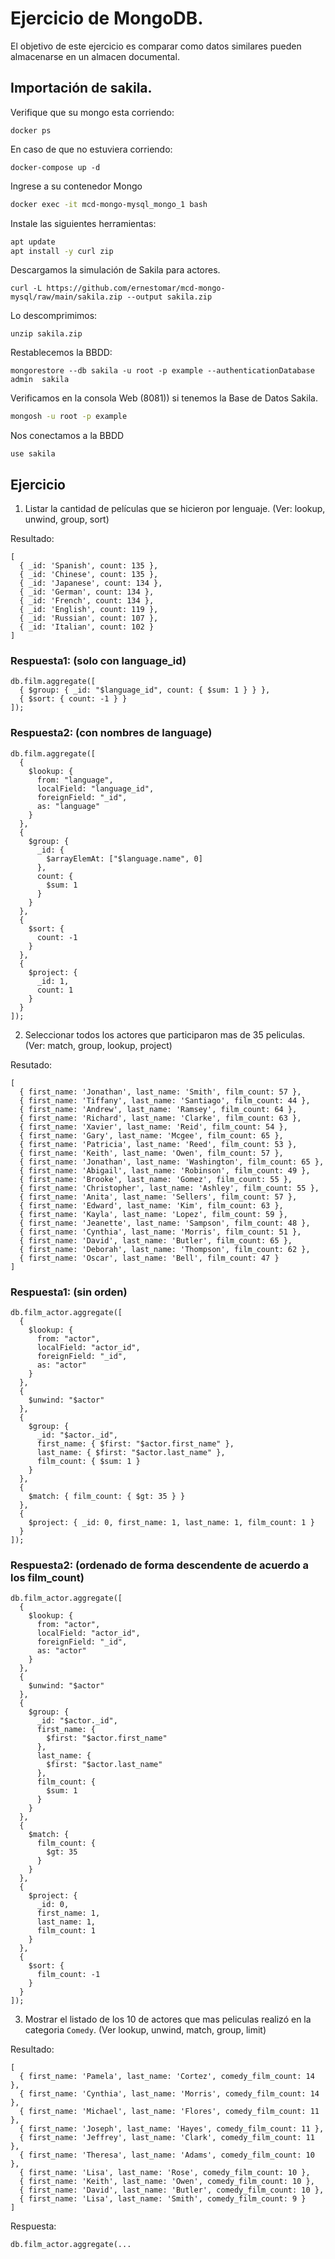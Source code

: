 # Ejercicio de MongoDB.

El objetivo de este ejercicio es comparar como datos similares pueden almacenarse en un almacen documental.

## Importación de sakila.

Verifique que su mongo esta corriendo:

```
docker ps
````

En caso de que no estuviera corriendo:

```
docker-compose up -d
```

Ingrese a su contenedor Mongo

```bash
docker exec -it mcd-mongo-mysql_mongo_1 bash
```

Instale las siguientes herramientas:

```bash
apt update
apt install -y curl zip
```

Descargamos la simulación de Sakila para actores.

```
curl -L https://github.com/ernestomar/mcd-mongo-mysql/raw/main/sakila.zip --output sakila.zip
````

Lo descomprimimos:

```
unzip sakila.zip
```

Restablecemos la BBDD:

```
mongorestore --db sakila -u root -p example --authenticationDatabase admin  sakila
```

Verificamos en la consola Web (8081)) si tenemos la Base de Datos Sakila.


```bash
mongosh -u root -p example
```

Nos conectamos a la BBDD

```
use sakila
```

## Ejercicio

1. Listar la cantidad de películas que se hicieron por lenguaje. (Ver: lookup, unwind, group, sort)

Resultado:
```
[
  { _id: 'Spanish', count: 135 },
  { _id: 'Chinese', count: 135 },
  { _id: 'Japanese', count: 134 },
  { _id: 'German', count: 134 },
  { _id: 'French', count: 134 },
  { _id: 'English', count: 119 },
  { _id: 'Russian', count: 107 },
  { _id: 'Italian', count: 102 }
]
```

### Respuesta1: (solo con language_id)
```
db.film.aggregate([
  { $group: { _id: "$language_id", count: { $sum: 1 } } },
  { $sort: { count: -1 } }
]);
```
### Respuesta2: (con nombres de language)
```
db.film.aggregate([
  {
    $lookup: {
      from: "language",
      localField: "language_id",
      foreignField: "_id",
      as: "language"
    }
  },
  {
    $group: {
      _id: {
        $arrayElemAt: ["$language.name", 0]
      },
      count: {
        $sum: 1
      }
    }
  },
  {
    $sort: {
      count: -1
    }
  },
  {
    $project: {
      _id: 1,
      count: 1
    }
  }
]);
```

2. Seleccionar todos los actores que participaron mas de 35 peliculas. (Ver: match, group, lookup, project)

Resutado:
```
[
  { first_name: 'Jonathan', last_name: 'Smith', film_count: 57 },
  { first_name: 'Tiffany', last_name: 'Santiago', film_count: 44 },
  { first_name: 'Andrew', last_name: 'Ramsey', film_count: 64 },
  { first_name: 'Richard', last_name: 'Clarke', film_count: 63 },
  { first_name: 'Xavier', last_name: 'Reid', film_count: 54 },
  { first_name: 'Gary', last_name: 'Mcgee', film_count: 65 },
  { first_name: 'Patricia', last_name: 'Reed', film_count: 53 },
  { first_name: 'Keith', last_name: 'Owen', film_count: 57 },
  { first_name: 'Jonathan', last_name: 'Washington', film_count: 65 },
  { first_name: 'Abigail', last_name: 'Robinson', film_count: 49 },
  { first_name: 'Brooke', last_name: 'Gomez', film_count: 55 },
  { first_name: 'Christopher', last_name: 'Ashley', film_count: 55 },
  { first_name: 'Anita', last_name: 'Sellers', film_count: 57 },
  { first_name: 'Edward', last_name: 'Kim', film_count: 63 },
  { first_name: 'Kayla', last_name: 'Lopez', film_count: 59 },
  { first_name: 'Jeanette', last_name: 'Sampson', film_count: 48 },
  { first_name: 'Cynthia', last_name: 'Morris', film_count: 51 },
  { first_name: 'David', last_name: 'Butler', film_count: 65 },
  { first_name: 'Deborah', last_name: 'Thompson', film_count: 62 },
  { first_name: 'Oscar', last_name: 'Bell', film_count: 47 }
]
```

### Respuesta1: (sin orden)

```
db.film_actor.aggregate([
  {
    $lookup: {
      from: "actor",
      localField: "actor_id",
      foreignField: "_id",
      as: "actor"
    }
  },
  {
    $unwind: "$actor"
  },
  {
    $group: {
      _id: "$actor._id",
      first_name: { $first: "$actor.first_name" },
      last_name: { $first: "$actor.last_name" },
      film_count: { $sum: 1 }
    }
  },
  {
    $match: { film_count: { $gt: 35 } }
  },
  {
    $project: { _id: 0, first_name: 1, last_name: 1, film_count: 1 }
  }
]);
```
### Respuesta2: (ordenado de forma descendente de acuerdo a los film_count)

```
db.film_actor.aggregate([
  {
    $lookup: {
      from: "actor",
      localField: "actor_id",
      foreignField: "_id",
      as: "actor"
    }
  },
  {
    $unwind: "$actor"
  },
  {
    $group: {
      _id: "$actor._id",
      first_name: {
        $first: "$actor.first_name"
      },
      last_name: {
        $first: "$actor.last_name"
      },
      film_count: {
        $sum: 1
      }
    }
  },
  {
    $match: {
      film_count: {
        $gt: 35
      }
    }
  },
  {
    $project: {
      _id: 0,
      first_name: 1,
      last_name: 1,
      film_count: 1
    }
  },
  {
    $sort: {
      film_count: -1
    }
  }
]);
```

3. Mostrar el listado de los 10 de actores que mas peliculas realizó en la categoria `Comedy`. (Ver lookup, unwind, match, group, limit)

Resultado:
```
[
  { first_name: 'Pamela', last_name: 'Cortez', comedy_film_count: 14 },
  { first_name: 'Cynthia', last_name: 'Morris', comedy_film_count: 14 },
  { first_name: 'Michael', last_name: 'Flores', comedy_film_count: 11 },
  { first_name: 'Joseph', last_name: 'Hayes', comedy_film_count: 11 },
  { first_name: 'Jeffrey', last_name: 'Clark', comedy_film_count: 11 },
  { first_name: 'Theresa', last_name: 'Adams', comedy_film_count: 10 },
  { first_name: 'Lisa', last_name: 'Rose', comedy_film_count: 10 },
  { first_name: 'Keith', last_name: 'Owen', comedy_film_count: 10 },
  { first_name: 'David', last_name: 'Butler', comedy_film_count: 10 },
  { first_name: 'Lisa', last_name: 'Smith', comedy_film_count: 9 }
]
```


Respuesta:
```
db.film_actor.aggregate(...
```
